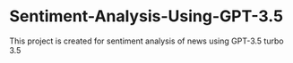 # Sentiment-Analysis-Using-GPT-3.5
This project is created for sentiment analysis of news using GPT-3.5 turbo 3.5
